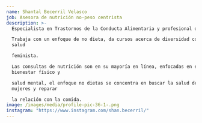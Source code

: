 ```yaml
---
name: Shantal Becerril Velasco
job: Asesora de nutrición no-peso centrista
description: >-
  Especialista en Trastornos de la Conducta Alimentaria y profesional de NEDA.

  Trabaja con un enfoque de no dieta, da cursos acerca de diversidad corporal y
  salud

  feminista.

  Las consultas de nutrición son en su mayoría en línea, enfocadas en el
  bienestar físico y

  salud mental, el enfoque no dietas se concentra en buscar la salud de las
  mujeres y reparar

  la relación con la comida.
image: /images/media/profile-pic-36-1-.png
instagram: "https://www.instagram.com/shan.becerril/"
---
```


